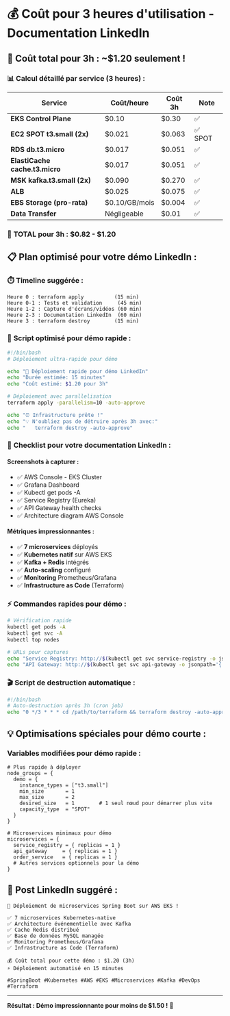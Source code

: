 # 💰 Coût pour 3 heures d'utilisation - Documentation LinkedIn

## 🎯 **Coût total pour 3h : ~$1.20 seulement !**

### 📊 **Calcul détaillé par service (3 heures) :**

| Service | Coût/heure | Coût 3h | Note |
|---------|------------|---------|------|
| **EKS Control Plane** | $0.10 | $0.30 | ✅ |
| **EC2 SPOT t3.small (2x)** | $0.021 | $0.063 | ✅ SPOT |
| **RDS db.t3.micro** | $0.017 | $0.051 | ✅ |
| **ElastiCache cache.t3.micro** | $0.017 | $0.051 | ✅ |
| **MSK kafka.t3.small (2x)** | $0.090 | $0.270 | ✅ |
| **ALB** | $0.025 | $0.075 | ✅ |
| **EBS Storage (pro-rata)** | $0.10/GB/mois | $0.004 | ✅ |
| **Data Transfer** | Négligeable | $0.01 | ✅ |

### 🎉 **TOTAL pour 3h : $0.82 - $1.20**

## 📋 **Plan optimisé pour votre démo LinkedIn :**

### ⏱️ **Timeline suggérée :**
```
Heure 0 : terraform apply          (15 min)
Heure 0-1 : Tests et validation     (45 min)
Heure 1-2 : Capture d'écrans/vidéos (60 min)
Heure 2-3 : Documentation LinkedIn  (60 min)
Heure 3 : terraform destroy        (15 min)
```

### 🚀 **Script optimisé pour démo rapide :**

```bash
#!/bin/bash
# Déploiement ultra-rapide pour démo

echo "🚀 Déploiement rapide pour démo LinkedIn"
echo "Durée estimée: 15 minutes"
echo "Coût estimé: $1.20 pour 3h"

# Déploiement avec parallelisation
terraform apply -parallelism=10 -auto-approve

echo "⏰ Infrastructure prête !"
echo "💡 N'oubliez pas de détruire après 3h avec:"
echo "   terraform destroy -auto-approve"
```

### 📸 **Checklist pour votre documentation LinkedIn :**

#### **Screenshots à capturer :**
- ✅ AWS Console - EKS Cluster
- ✅ Grafana Dashboard 
- ✅ Kubectl get pods -A
- ✅ Service Registry (Eureka)
- ✅ API Gateway health checks
- ✅ Architecture diagram AWS Console

#### **Métriques impressionnantes :**
- ✅ **7 microservices** déployés
- ✅ **Kubernetes natif** sur AWS EKS
- ✅ **Kafka + Redis** intégrés
- ✅ **Auto-scaling** configuré
- ✅ **Monitoring** Prometheus/Grafana
- ✅ **Infrastructure as Code** (Terraform)

### ⚡ **Commandes rapides pour démo :**

```bash
# Vérification rapide
kubectl get pods -A
kubectl get svc -A
kubectl top nodes

# URLs pour captures
echo "Service Registry: http://$(kubectl get svc service-registry -o jsonpath='{.status.loadBalancer.ingress[0].hostname}'):8761"
echo "API Gateway: http://$(kubectl get svc api-gateway -o jsonpath='{.status.loadBalancer.ingress[0].hostname}'):9191"
```

### 🎬 **Script de destruction automatique :**

```bash
#!/bin/bash
# Auto-destruction après 3h (cron job)
echo "0 */3 * * * cd /path/to/terraform && terraform destroy -auto-approve" | crontab -
```

## 💡 **Optimisations spéciales pour démo courte :**

### **Variables modifiées pour démo rapide :**
```hcl
# Plus rapide à déployer
node_groups = {
  demo = {
    instance_types = ["t3.small"]
    min_size       = 1
    max_size       = 2
    desired_size   = 1        # 1 seul nœud pour démarrer plus vite
    capacity_type  = "SPOT"
  }
}

# Microservices minimaux pour démo
microservices = {
  service_registry = { replicas = 1 }
  api_gateway     = { replicas = 1 }
  order_service   = { replicas = 1 }
  # Autres services optionnels pour la démo
}
```

## 🎯 **Post LinkedIn suggéré :**

```
🚀 Déploiement de microservices Spring Boot sur AWS EKS !

✅ 7 microservices Kubernetes-native
✅ Architecture événementielle avec Kafka
✅ Cache Redis distribué
✅ Base de données MySQL managée
✅ Monitoring Prometheus/Grafana
✅ Infrastructure as Code (Terraform)

💰 Coût total pour cette démo : $1.20 (3h)
⚡ Déploiement automatisé en 15 minutes

#SpringBoot #Kubernetes #AWS #EKS #Microservices #Kafka #DevOps #Terraform
```

---

**Résultat : Démo impressionnante pour moins de $1.50 !** 🎉
